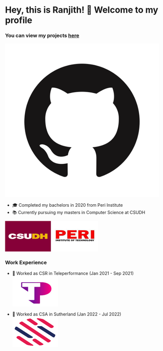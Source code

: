 # Hey, this is Ranjith! 👋 Welcome to my profile 
### You can view my projects [here](#) 

![GitHub Logo](GitHub-Mark-ea2971cee799.png)



- 🎓 Completed my bachelors in 2020 from Peri Institute
- 📚 Currently pursuing my masters in Computer Science at CSUDH

<img src="csudh.png" height="100" width="150"> <img src="peri.jpeg" height="100" width="150">

### Work Experience

- 💼 Worked as CSR in Teleperformance (Jan 2021 - Sep 2021)
      <img src="tp.jpeg" height="100" width="150">

- 💼 Worked as CSA in Sutherland (Jan 2022 - Jul 2022)
       <img src="sl.png" height="100" width="150">

